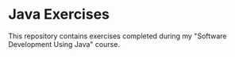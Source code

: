 # Java Exercises

This repository contains exercises completed during my "Software Development Using Java" course.
